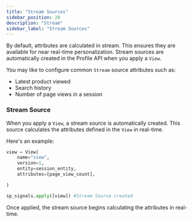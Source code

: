 ```yaml
---
title: "Stream Sources"
sidebar_position: 20
description: "Stream"
sidebar_label: "Stream Sources"
---
```


By default, attributes are calculated in stream. This ensures they are available for near real-time personalization. Stream sources are automatically created in the Profile API when you apply a `View`.

You may like to configure common `Stream` source attributes such as:

- Latest product viewed
- Search history 
- Number of page views in a session

### Stream Source

When you apply a `View`, a stream source is automatically created. This source calculates the attributes defined in the `View` in real-time.

Here's an example:
```python
view = View(
    name="view",
    version=1,
    entity=session_entity,
    attributes=[page_view_count],

)

sp_signals.apply([view]) #Stream Source created
```

Once applied, the stream source begins calculating the attributes in real-time.

